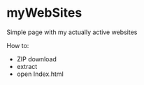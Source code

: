 # myWebSites
Simple page with my actually active websites

How to:

- ZIP download
- extract
- open Index.html
